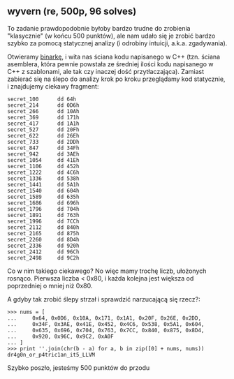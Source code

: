 ## wyvern (re, 500p, 96 solves)

To zadanie prawdopodobnie byłoby bardzo trudne do zrobienia "klasycznie" (w końcu 500 punktów), ale nam udało się je zrobić bardzo szybko za pomocą statycznej analizy (i odrobiny intuicji, a.k.a. zgadywania).

Otwieramy [binarkę](wyvern), i wita nas ściana kodu napisanego w C++ (tzn. ściana asemblera, która pewnie powstała ze średniej ilości kodu napisanego w C++ z szablonami, ale tak czy inaczej dość przytłaczająca). Zamiast zabierać się na ślepo do analizy krok po kroku przeglądamy kod statycznie, i znajdujemy ciekawy fragment:

    secret_100      dd 64h 
    secret_214      dd 0D6h
    secret_266      dd 10Ah
    secret_369      dd 171h
    secret_417      dd 1A1h
    secret_527      dd 20Fh
    secret_622      dd 26Eh
    secret_733      dd 2DDh
    secret_847      dd 34Fh
    secret_942      dd 3AEh
    secret_1054     dd 41Eh
    secret_1106     dd 452h
    secret_1222     dd 4C6h
    secret_1336     dd 538h
    secret_1441     dd 5A1h
    secret_1540     dd 604h
    secret_1589     dd 635h
    secret_1686     dd 696h
    secret_1796     dd 704h
    secret_1891     dd 763h
    secret_1996     dd 7CCh
    secret_2112     dd 840h
    secret_2165     dd 875h
    secret_2260     dd 8D4h
    secret_2336     dd 920h
    secret_2412     dd 96Ch
    secret_2498     dd 9C2h

Co w nim takiego ciekawego? No więc mamy trochę liczb, ułożonych rosnąco. Pierwsza liczba < 0x80, i każda kolejna jest większa od poprzedniej o mniej niż 0x80.

A gdyby tak zrobić ślepy strzał i sprawdzić narzucającą się rzecz?:

    >>> nums = [
    ...     0x64, 0x0D6, 0x10A, 0x171, 0x1A1, 0x20F, 0x26E, 0x2DD,
    ...     0x34F, 0x3AE, 0x41E, 0x452, 0x4C6, 0x538, 0x5A1, 0x604,
    ...     0x635, 0x696, 0x704, 0x763, 0x7CC, 0x840, 0x875, 0x8D4,
    ...     0x920, 0x96C, 0x9C2, 0xA0F
    ... ]
    >>> print ''.join(chr(b - a) for a, b in zip([0] + nums, nums))
    dr4g0n_or_p4tric1an_it5_LLVM

Szybko poszło, jesteśmy 500 punktów do przodu

